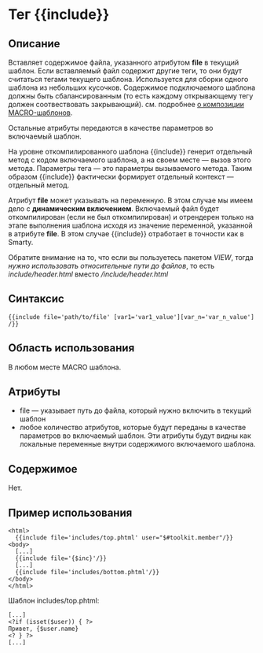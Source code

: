 # Тег {{include}}
## Описание
Вставляет содержимое файла, указанного атрибутом **file** в текущий шаблон. Если вставляемый файл содержит другие теги, то они будут считаться тегами текущего шаблона. Используется для сборки одного шаблона из небольших кусочков. Содержимое подключаемого шаблона должны быть сбалансированным (то есть каждому открывающему тегу должен соотвествовать закрывающий). см. подробнее [о композиции MACRO-шаблонов](../../template_composition.md).

Остальные атрибуты передаются в качестве параметров во включаемый шаблон.

На уровне откомпилированного шаблона {{include}} генерит отдельный метод с кодом включаемого шаблона, а на своем месте — вызов этого метода. Параметры тега — это параметры вызываемого метода. Таким образом {{include}} фактически формирует отдельный контекст — отдельный метод.

Атрибут **file** может указывать на переменную. В этом случае мы имеем дело с **динамическим включением**. Включаемый файл будет откомпилирован (если не был откомпилирован) и отрендерен только на этапе выполнения шаблона исходя из значение переменной, указанной в атрибуте **file**. В этом случае {{include}} отработает в точности как в Smarty.

Обратите внимание на то, что если вы пользуетесь пакетом *VIEW*, тогда *нужно использовать относительные пути до файлов*, то есть *include/header.html* вместо */include/header.html*

## Синтаксис

    {{include file='path/to/file' [var1='var1_value'][var_n='var_n_value'] /}}

## Область использования
В любом месте MACRO шаблона.

## Атрибуты

* file — указывает путь до файла, который нужно включить в текущий шаблон
* любое количество атрибутов, которые будут переданы в качестве параметров во включаемый шаблон. Эти атрибуты будут видны как локальные переменные внутри содержимого включаемого шаблона.

## Содержимое
Нет.

## Пример использования

    <html>
      {{include file='includes/top.phtml' user="$#toolkit.member"/}}
    <body>
      [...]
      {{include file='{$inc}'/}}
      [...]
      {{include file='includes/bottom.phtml'/}}
    </body>
    </html>

Шаблон includes/top.phtml:

    [...]
    <?if (isset($user)) { ?>
    Привет, {$user.name}
    <? } ?>
    [...]
